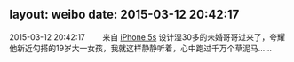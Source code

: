 layout: weibo
date: 2015-03-12 20:42:17
---
<meta name="referrer" content="no-referrer" />

2015-03-12 20:42:17  &nbsp;&nbsp;&nbsp;&nbsp;&nbsp;&nbsp; 来自 <a href="sinaweibo://customweibosource" rel="nofollow">iPhone 5s</a>
设计湿30多的未婚哥哥过来了，夸耀他新近勾搭的19岁大一女孩，我就这样静静听着，心中跑过千万个草泥马…… ​​​
